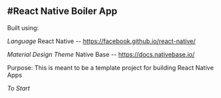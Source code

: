 #React Native Boiler App
-----------------------------------

Built using:

_Language_
React Native  -- https://facebook.github.io/react-native/

_Material Design Theme_
Native Base -- https://docs.nativebase.io/ 

Purpose:
This is meant to be a template project for building React Native Apps

*To Start*
> 